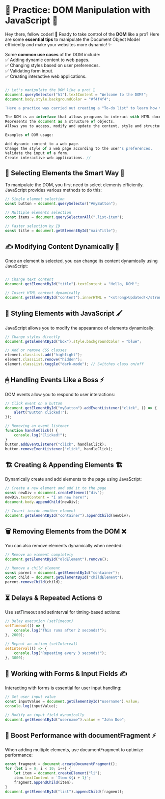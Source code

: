 # 🌟 Practice: DOM Manipulation with JavaScript 🚀

Hey there, fellow coder! 👋 Ready to take control of the **DOM** like a pro? Here are some **essential tips** to manipulate the Document Object Model efficiently and make your websites more dynamic! ✨  

Some **common use cases** of the DOM include:  
✅ Adding dynamic content to web pages.  
✅ Changing styles based on user preferences.  
✅ Validating form input.  
✅ Creating interactive web applications. 


```js

// Let's manipulate the DOM like a pro! 🚀
document.querySelector("h1").textContent = "Welcome to the DOM!";
document.body.style.backgroundColor = "#f4f4f4";

`Here a practice was carried out creating a "To-do list" to learn how to use the DOM together with HTML5/CSS.`

The DOM is an interface that allows programs to interact with HTML documents.
Represents the document as a structure of objects.
Allows you to access, modify and update the content, style and structure of the document.

Examples of DOM usage:

Add dynamic content to a web page.
Change the style of a web page according to the user's preferences.
Validate the input of a form.
Create interactive web applications. //
```
## 📌 Selecting Elements the Smart Way 🎯
To manipulate the DOM, you first need to select elements efficiently. JavaScript provides various methods to do this:
``` js
// Single element selection
const button = document.querySelector("#myButton");

// Multiple elements selection
const items = document.querySelectorAll(".list-item");

// Faster selection by ID
const title = document.getElementById("mainTitle");

```
## ✍️ Modifying Content Dynamically 📝
Once an element is selected, you can change its content dynamically using JavaScript:
```js

// Change text content
document.getElementById("title").textContent = "Hello, DOM!";

// Insert HTML content dynamically
document.getElementById("content").innerHTML = "<strong>Updated!</strong>";

```
## 🎨 Styling Elements with JavaScript 🖌
JavaScript allows you to modify the appearance of elements dynamically:
```js
// Change styles directly
document.getElementById("box").style.backgroundColor = "blue";

// Add or remove CSS classes
element.classList.add("highlight");  
element.classList.remove("hidden");  
element.classList.toggle("dark-mode"); // Switches class on/off
```

## 🖱 Handling Events Like a Boss ⚡
DOM events allow you to respond to user interactions:
```js
// Click event on a button
document.getElementById("myButton").addEventListener("click", () => {
    alert("Button clicked!");
});

// Removing an event listener
function handleClick() {
    console.log("Clicked!");
}
button.addEventListener("click", handleClick);
button.removeEventListener("click", handleClick);
```

## 🏗 Creating & Appending Elements 🏗
Dynamically create and add elements to the page using JavaScript:
```js
// Create a new element and add it to the page
const newDiv = document.createElement("div");
newDiv.textContent = "I am new here!";
document.body.appendChild(newDiv);

// Insert inside another element
document.getElementById("container").appendChild(newDiv);
````
## 🗑 Removing Elements from the DOM ❌
You can also remove elements dynamically when needed:
```js
// Remove an element completely
document.getElementById("oldElement").remove();

// Remove a child element
const parent = document.getElementById("container");
const child = document.getElementById("childElement");
parent.removeChild(child);
```
## ⏳ Delays & Repeated Actions ⏲
Use setTimeout and setInterval for timing-based actions:
```js
// Delay execution (setTimeout)
setTimeout(() => {
    console.log("This runs after 2 seconds!");
}, 2000);

// Repeat an action (setInterval)
setInterval(() => {
    console.log("Repeating every 3 seconds!");
}, 3000);
````

## 💾 Working with Forms & Input Fields ✍️
Interacting with forms is essential for user input handling:
```js
// Get user input value
const inputValue = document.getElementById("username").value;
console.log(inputValue);

// Modify an input field dynamically
document.getElementById("username").value = "John Doe";
```

## 🚀 Boost Performance with documentFragment ⚡
When adding multiple elements, use documentFragment to optimize performance:
```js
const fragment = document.createDocumentFragment();
for (let i = 0; i < 10; i++) {
    let item = document.createElement("li");
    item.textContent = `Item ${i + 1}`;
    fragment.appendChild(item);
}
document.getElementById("list").appendChild(fragment);
```







